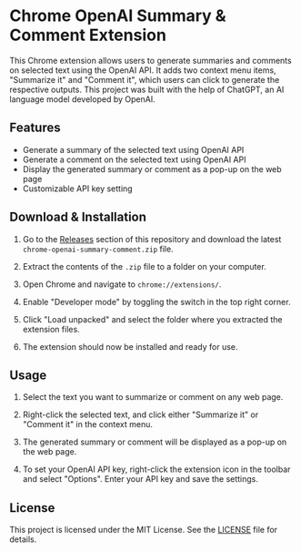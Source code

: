 # Chrome OpenAI Summary & Comment Extension

This Chrome extension allows users to generate summaries and comments on selected text using the OpenAI API. It adds two context menu items, "Summarize it" and "Comment it", which users can click to generate the respective outputs. This project was built with the help of ChatGPT, an AI language model developed by OpenAI.

## Features

- Generate a summary of the selected text using OpenAI API
- Generate a comment on the selected text using OpenAI API
- Display the generated summary or comment as a pop-up on the web page
- Customizable API key setting

## Download & Installation

1. Go to the [Releases](https://github.com/bnovik0v/chrome-openai-summary-comment/releases) section of this repository and download the latest `chrome-openai-summary-comment.zip` file.

2. Extract the contents of the `.zip` file to a folder on your computer.

3. Open Chrome and navigate to `chrome://extensions/`.

4. Enable "Developer mode" by toggling the switch in the top right corner.

5. Click "Load unpacked" and select the folder where you extracted the extension files.

6. The extension should now be installed and ready for use.


## Usage

1. Select the text you want to summarize or comment on any web page.

2. Right-click the selected text, and click either "Summarize it" or "Comment it" in the context menu.

3. The generated summary or comment will be displayed as a pop-up on the web page.

4. To set your OpenAI API key, right-click the extension icon in the toolbar and select "Options". Enter your API key and save the settings.

## License

This project is licensed under the MIT License. See the [LICENSE](LICENSE) file for details.

